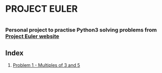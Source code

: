 <h1>PROJECT EULER<h1>
<h3>Personal project to practise Python3
solving problems from <a href="https://projecteuler.net">Project Euler website</a></h3>

<h2>Index</h2>
<ol>
<li>
<a href="https://github.com/DiegoMGar/projecteuler/tree/master/problem0001">Problem 1 - Multiples of 3 and 5</a>
</li>
</ol>

